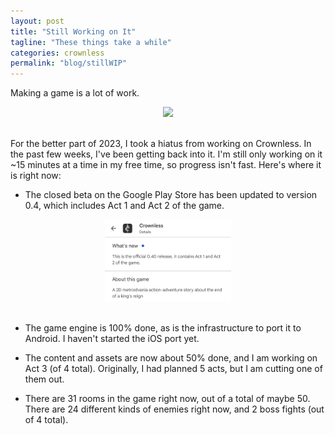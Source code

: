 ```yaml
---
layout: post
title: "Still Working on It"
tagline: "These things take a while"
categories: crownless 
permalink: "blog/stillWIP"
---
```

Making a game is a lot of work.

<div style="text-align:center"><img src="/assets/blog_images/crownless_swordDoor.gif" width="40%" /></div>
<br/>

For the better part of 2023, I took a hiatus from working on Crownless. In the past few weeks, I've been getting back into it. I'm still only working on it ~15 minutes at a time in my free time, so progress isn't fast. Here's where it is right now:

* The closed beta on the Google Play Store has been updated to version 0.4, which includes Act 1 and Act 2 of the game.

<div style="text-align:center"><img src="/assets/blog_images/crownless_closedBeta0_4.png" width="40%" /></div>
<br/>

* The game engine is 100% done, as is the infrastructure to port it to Android. I haven't started the iOS port yet.

* The content and assets are now about 50% done, and I am working on Act 3 (of 4 total). Originally, I had planned 5 acts, but I am cutting one of them out.
 
* There are 31 rooms in the game right now, out of a total of maybe 50. There are 24 different kinds of enemies right now, and 2 boss fights (out of 4 total).
